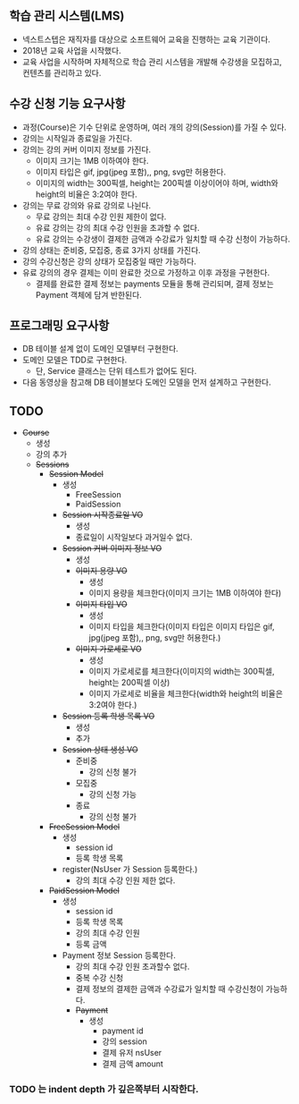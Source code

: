 ## 학습 관리 시스템(LMS)
* 넥스트스텝은 재직자를 대상으로 소프트웨어 교육을 진행하는 교육 기관이다.
* 2018년 교육 사업을 시작했다.
* 교육 사업을 시작하며 자체적으로 학습 관리 시스템을 개발해 수강생을 모집하고, 컨텐츠를 관리하고 있다.

## 수강 신청 기능 요구사항
* 과정(Course)은 기수 단위로 운영하며, 여러 개의 강의(Session)를 가질 수 있다.
* 강의는 시작일과 종료일을 가진다.
* 강의는 강의 커버 이미지 정보를 가진다.
  * 이미지 크기는 1MB 이하여야 한다.
  * 이미지 타입은 gif, jpg(jpeg 포함),, png, svg만 허용한다.
  * 이미지의 width는 300픽셀, height는 200픽셀 이상이어야 하며, width와 height의 비율은 3:2여야 한다.
* 강의는 무료 강의와 유료 강의로 나뉜다.
  * 무료 강의는 최대 수강 인원 제한이 없다.
  * 유료 강의는 강의 최대 수강 인원을 초과할 수 없다.
  * 유료 강의는 수강생이 결제한 금액과 수강료가 일치할 때 수강 신청이 가능하다.
* 강의 상태는 준비중, 모집중, 종료 3가지 상태를 가진다.
* 강의 수강신청은 강의 상태가 모집중일 때만 가능하다.
* 유료 강의의 경우 결제는 이미 완료한 것으로 가정하고 이후 과정을 구현한다.
  * 결제를 완료한 결제 정보는 payments 모듈을 통해 관리되며, 결제 정보는 Payment 객체에 담겨 반한된다.

## 프로그래밍 요구사항
* DB 테이블 설계 없이 도메인 모델부터 구현한다.
* 도메인 모델은 TDD로 구현한다.
  * 단, Service 클래스는 단위 테스트가 없어도 된다.
* 다음 동영상을 참고해 DB 테이블보다 도메인 모델을 먼저 설계하고 구현한다.

## TODO
* ~~Course~~
  - 생성
  - 강의 추가
  * ~~Sessions~~
    * ~~Session Model~~
      - 생성
        * FreeSession
        * PaidSession
      * ~~Session 시작종료일 VO~~
        - 생성
        - 종료일이 시작일보다 과거일수 없다.
      * ~~Session 커버 이미지 정보 VO~~
        - 생성
        * ~~이미지 용량 VO~~
          - 생성
          - 이미지 용량을 체크한다(이미지 크기는 1MB 이하여야 한다)
        * ~~이미지 타입 VO~~
          - 생성
          - 이미지 타입을 체크한다(이미지 타입은 이미지 타입은 gif, jpg(jpeg 포함),, png, svg만 허용한다.)
        * ~~이미지 가로세로 VO~~
          - 생성
          - 이미지 가로세로를 체크한다(이미지의 width는 300픽셀, height는 200픽셀 이상)
          - 이미지 가로세로 비율을 체크한다(width와 height의 비율은 3:2여야 한다.)
      * ~~Session 등록 학생 목록 VO~~
        - 생성
        - 추가
      * ~~Session 상태 생성 VO~~
        * 준비중 
          - 강의 신청 불가
        * 모집중
          - 강의 신청 가능
        * 종료
          - 강의 신청 불가
    * ~~FreeSession Model~~
      - 생성
        * session id 
        * 등록 학생 목록
      - register(NsUser 가 Session 등록한다.)
        - 강의 최대 수강 인원 제한 없다.
    * ~~PaidSession Model~~
      - 생성
        * session id
        * 등록 학생 목록
        * 강의 최대 수강 인원
        * 등록 금액
      - Payment 정보 Session 등록한다.
        - 강의 최대 수강 인원 초과할수 없다.
        - 중복 수강 신청
        - 결제 정보의 결제한 금액과 수강료가 일치할 때 수강신청이 가능하다.
        * ~~Payment~~ 
          - 생성
            * payment id
            * 강의 session
            * 결제 유저 nsUser
            * 결제 금액 amount

### TODO 는 indent depth 가 깊은쪽부터 시작한다.